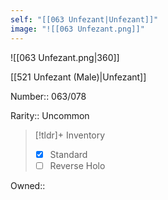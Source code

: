 ```yaml
---
self: "[[063 Unfezant|Unfezant]]"
image: "![[063 Unfezant.png]]"
---
```


![[063 Unfezant.png|360]]

[[521 Unfezant (Male)|Unfezant]]

Number:: 063/078

Rarity:: Uncommon

> [!tldr]+ Inventory
> - [x] Standard
> - [ ] Reverse Holo

Owned:: 

